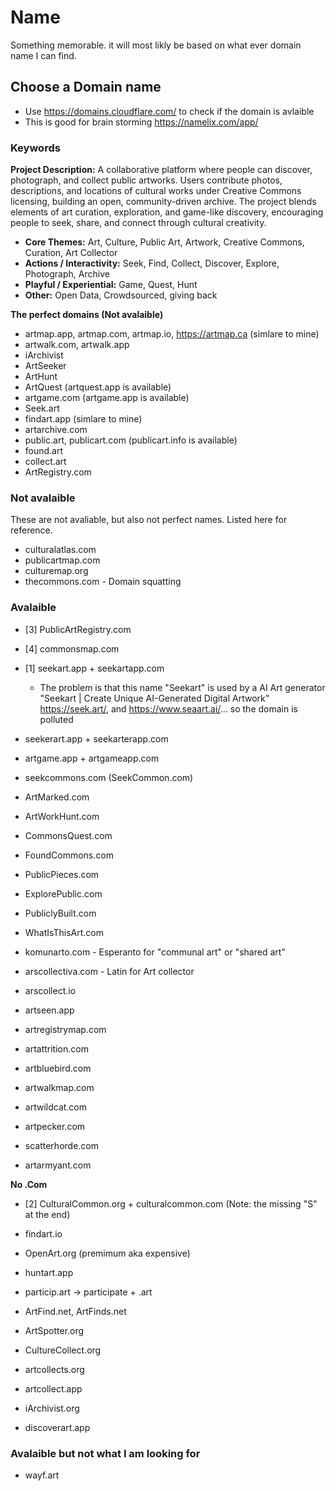 # Name

Something memorable. it will most likly be based on what ever domain name I can find.

## Choose a Domain name

- Use https://domains.cloudflare.com/ to check if the domain is avlaible
- This is good for brain storming https://namelix.com/app/

### Keywords

**Project Description:** A collaborative platform where people can discover, photograph, and collect public artworks. Users contribute photos, descriptions, and locations of cultural works under Creative Commons licensing, building an open, community-driven archive. The project blends elements of art curation, exploration, and game-like discovery, encouraging people to seek, share, and connect through cultural creativity.

- **Core Themes:** Art, Culture, Public Art, Artwork, Creative Commons, Curation, Art Collector
- **Actions / Interactivity:** Seek, Find, Collect, Discover, Explore, Photograph, Archive
- **Playful / Experiential:** Game, Quest, Hunt
- **Other:** Open Data, Crowdsourced, giving back

**The perfect domains (Not avalaible)**

- artmap.app, artmap.com, artmap.io, https://artmap.ca (simlare to mine)
- artwalk.com, artwalk.app
- iArchivist
- ArtSeeker
- ArtHunt
- ArtQuest (artquest.app is available)
- artgame.com (artgame.app is available)
- Seek.art
- findart.app (simlare to mine)
- artarchive.com
- public.art, publicart.com (publicart.info is available)
- found.art
- collect.art
- ArtRegistry.com

### Not avalaible

These are not avaliable, but also not perfect names. Listed here for reference.

- culturalatlas.com
- publicartmap.com
- culturemap.org
- thecommons.com - Domain squatting

### Avalaible

- [3] PublicArtRegistry.com
- [4] commonsmap.com

- [1] seekart.app + seekartapp.com
  - The problem is that this name "Seekart" is used by a AI Art generator "Seekart | Create Unique AI-Generated Digital Artwork" https://seek.art/, and https://www.seaart.ai/... so the domain is polluted

- seekerart.app + seekarterapp.com
- artgame.app + artgameapp.com
- seekcommons.com (SeekCommon.com)

- ArtMarked.com
- ArtWorkHunt.com
- CommonsQuest.com
- FoundCommons.com
- PublicPieces.com
- ExplorePublic.com
- PubliclyBuilt.com
- WhatIsThisArt.com
- komunarto.com - Esperanto for "communal art" or "shared art"
- arscollectiva.com - Latin for Art collector
- arscollect.io
- artseen.app
- artregistrymap.com
- artattrition.com
- artbluebird.com
- artwalkmap.com
- artwildcat.com
- artpecker.com
- scatterhorde.com
- artarmyant.com

**No .Com**

- [2] CulturalCommon.org + culturalcommon.com (Note: the missing "S" at the end)

- findart.io
- OpenArt.org (premimum aka expensive)
- huntart.app
- particip.art → participate + .art
- ArtFind.net, ArtFinds.net
- ArtSpotter.org
- CultureCollect.org
- artcollects.org
- artcollect.app
- iArchivist.org
- discoverart.app

### Avalaible but not what I am looking for

- wayf.art
